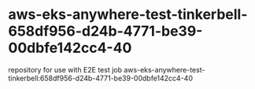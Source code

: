 # aws-eks-anywhere-test-tinkerbell-658df956-d24b-4771-be39-00dbfe142cc4-40
repository for use with E2E test job aws-eks-anywhere-test-tinkerbell:658df956-d24b-4771-be39-00dbfe142cc4-40
